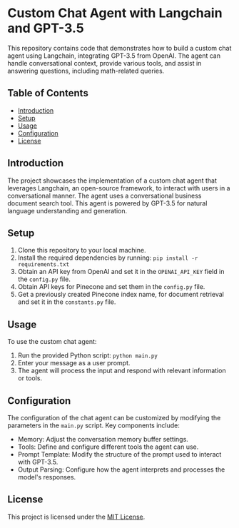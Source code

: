 # Custom Chat Agent with Langchain and GPT-3.5

This repository contains code that demonstrates how to build a custom chat agent using Langchain, integrating GPT-3.5 from OpenAI. The agent can handle conversational context, provide various tools, and assist in answering questions, including math-related queries.

## Table of Contents

- [Introduction](#introduction)
- [Setup](#setup)
- [Usage](#usage)
- [Configuration](#configuration)
- [License](#license)

## Introduction

The project showcases the implementation of a custom chat agent that leverages Langchain, an open-source framework, to interact with users in a conversational manner. The agent uses a conversational business document search tool. This agent is powered by GPT-3.5 for natural language understanding and generation.

## Setup

1. Clone this repository to your local machine.
2. Install the required dependencies by running: `pip install -r requirements.txt`
3. Obtain an API key from OpenAI and set it in the `OPENAI_API_KEY` field in the `config.py` file.
4. Obtain API keys for Pinecone and set them in the `config.py` file.
5. Get a previously created Pinecone index name, for document retrieval and set it in the `constants.py` file.

## Usage

To use the custom chat agent:

1. Run the provided Python script: `python main.py`
2. Enter your message as a user prompt.
3. The agent will process the input and respond with relevant information or tools.

## Configuration

The configuration of the chat agent can be customized by modifying the parameters in the `main.py` script. Key components include:

- Memory: Adjust the conversation memory buffer settings.
- Tools: Define and configure different tools the agent can use.
- Prompt Template: Modify the structure of the prompt used to interact with GPT-3.5.
- Output Parsing: Configure how the agent interprets and processes the model's responses.

## License

This project is licensed under the [MIT License](LICENSE).
